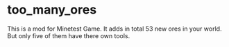 # too_many_ores
This is a mod for Minetest Game. It adds in total 53 new ores in your world. But only five of them have there own tools.
